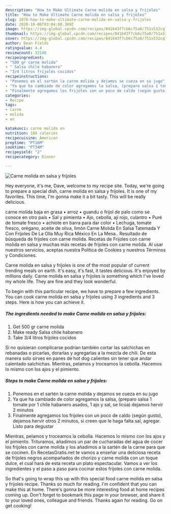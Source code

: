 ```yaml
---
description: "How to Make Ultimate Carne molida en salsa y frijoles"
title: "How to Make Ultimate Carne molida en salsa y frijoles"
slug: 1076-how-to-make-ultimate-carne-molida-en-salsa-y-frijoles
date: 2020-10-06T03:04:08.369Z
image: https://img-global.cpcdn.com/recipes/841643f7cb6c75a0/751x532cq70/carne-molida-en-salsa-y-frijoles-foto-principal.jpg
thumbnail: https://img-global.cpcdn.com/recipes/841643f7cb6c75a0/751x532cq70/carne-molida-en-salsa-y-frijoles-foto-principal.jpg
cover: https://img-global.cpcdn.com/recipes/841643f7cb6c75a0/751x532cq70/carne-molida-en-salsa-y-frijoles-foto-principal.jpg
author: Dean Fields
ratingvalue: 4.4
reviewcount: 32148
recipeingredient:
- "500 gr carne molida"
- " Salsa chile habanero"
- "3/4 litros frijoles cocidos"
recipeinstructions:
- "Ponemos en el sartén la carne molida y dejamos se cueza en su jugo"
- "Ya que ha cambiado de color agregamos la salsa, (preparo salsa 1 tomate por 1 chile habanero asados, 1 ajo y sal, se licúa) dejamos hervir 2 minutos"
- "Finalmente agregamos los frijoles con un poco de caldo (según gusto), dejamos hervir otros 2 minutos, si creen que le haga falta sal, agregar. Listo para degustar"
categories:
- Recipe
tags:
- carne
- molida
- en

katakunci: carne molida en 
nutrition: 184 calories
recipecuisine: American
preptime: "PT16M"
cooktime: "PT34M"
recipeyield: "2"
recipecategory: Dinner

---
```



![Carne molida en salsa y frijoles](https://img-global.cpcdn.com/recipes/841643f7cb6c75a0/751x532cq70/carne-molida-en-salsa-y-frijoles-foto-principal.jpg)

Hey everyone, it's me, Dave, welcome to my recipe site. Today, we're going to prepare a special dish, carne molida en salsa y frijoles. It is one of my favorites. This time, I'm gonna make it a bit tasty. This will be really delicious.

carne molida baja en grasa • arroz • guandu o frijol de palo como se conoce en otro país • Sal y pimienta • Ajo, cebolla, ají rojo, culantro • Puré de tomate fresco • achiote en barra para dar color • Lechuga, tomate fresco, orégano, aceite de oliva, limón Carne Molida En Salsa Tatemada Y Con Frijoles De La Olla Muy Rica México En La Mesa.. Resultado de búsqueda de frijoles con carne molida. Recetas de Frijoles con carne molida en salsa y muchas más recetas de frijoles con carne molida. Al usar nuestros servicios, aceptas nuestra Política de Cookies y nuestros Términos y Condiciones.

Carne molida en salsa y frijoles is one of the most popular of current trending meals on earth. It's easy, it's fast, it tastes delicious. It's enjoyed by millions daily. Carne molida en salsa y frijoles is something which I've loved my whole life. They are fine and they look wonderful.


To begin with this particular recipe, we have to prepare a few ingredients. You can cook carne molida en salsa y frijoles using 3 ingredients and 3 steps. Here is how you can achieve it.

<!--inarticleads1-->

##### The ingredients needed to make Carne molida en salsa y frijoles:

1. Get 500 gr carne molida
1. Make ready  Salsa chile habanero
1. Take 3/4 litros frijoles cocidos


Si no quisieran complicarse podrían también cortar las salchichas en rebanadas o picarlas, dorarlas y agregarlas a la mezcla de chili. De esta manera solo sirves en panes de hot dog calientes sin tener que andar calentado salchichas. Mientras, pelamos y troceamos la cebolla. Hacemos lo mismo con los ajos y el pimiento. 

<!--inarticleads2-->

##### Steps to make Carne molida en salsa y frijoles:

1. Ponemos en el sartén la carne molida y dejamos se cueza en su jugo
1. Ya que ha cambiado de color agregamos la salsa, (preparo salsa 1 tomate por 1 chile habanero asados, 1 ajo y sal, se licúa) dejamos hervir 2 minutos
1. Finalmente agregamos los frijoles con un poco de caldo (según gusto), dejamos hervir otros 2 minutos, si creen que le haga falta sal, agregar. Listo para degustar


Mientras, pelamos y troceamos la cebolla. Hacemos lo mismo con los ajos y el pimiento. Trituramos, añadimos un par de cucharadas del agua de cocer los frijoles con carne molida y los añadimos a la sartén de la carne para que se cocinen. En RecetasGratis.net te vamos a enseñar una deliciosa receta de frijoles negros acompañados de chorizo y carne molida con un toque dulce, el cual hará de esta receta un plato espectacular. Vamos a ver los ingredientes y el paso a paso para cocinar estos frijoles con carne molida. 

So that's going to wrap this up with this special food carne molida en salsa y frijoles recipe. Thanks so much for reading. I'm confident that you can make this at home. There's gonna be more interesting food at home recipes coming up. Don't forget to bookmark this page in your browser, and share it to your loved ones, colleague and friends. Thanks again for reading. Go on get cooking!
